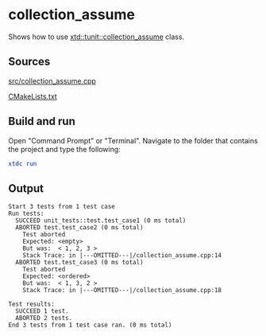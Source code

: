 # collection_assume

Shows how to use [xtd::tunit::collection_assume](https://gammasoft71.github.io/xtd/reference_guides/latest/classxtd_1_1tunit_1_1collection__assume.html) class.

## Sources

[src/collection_assume.cpp](src/collection_assume.cpp)

[CMakeLists.txt](CMakeLists.txt)

## Build and run

Open "Command Prompt" or "Terminal". Navigate to the folder that contains the project and type the following:

```cmake
xtdc run
```

## Output

```
Start 3 tests from 1 test case
Run tests:
  SUCCEED unit_tests::test.test_case1 (0 ms total)
  ABORTED test.test_case2 (0 ms total)
    Test aborted
    Expected: <empty>
    But was:  < 1, 2, 3 >
    Stack Trace: in |---OMITTED---|/collection_assume.cpp:14
  ABORTED test.test_case3 (0 ms total)
    Test aborted
    Expected: <ordered>
    But was:  < 1, 3, 2 >
    Stack Trace: in |---OMITTED---|/collection_assume.cpp:18

Test results:
  SUCCEED 1 test.
  ABORTED 2 tests.
End 3 tests from 1 test case ran. (0 ms total)
```
